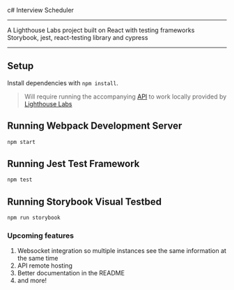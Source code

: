 c# Interview Scheduler

---

A Lighthouse Labs project built on React with testing frameworks Storybook, jest, react-testing library and cypress

---

## Setup

Install dependencies with `npm install`.

> Will require running the accompanying [API](https://github.com/snguyenbui/scheduler-api) to work locally provided by [Lighthouse Labs](https://github.com/lighthouse-labs)

## Running Webpack Development Server

```sh
npm start
```

## Running Jest Test Framework

```sh
npm test
```

## Running Storybook Visual Testbed

```sh
npm run storybook
```

### Upcoming features
1. Websocket integration so multiple instances see the same information at the same time
2. API remote hosting 
3. Better documentation in the README
4. and more!

